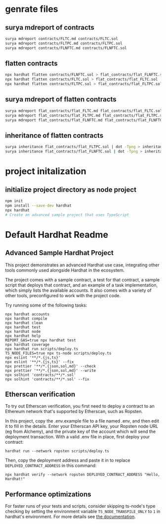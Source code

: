 # genrate files

## surya mdreport of contracts
```bash
surya mdreport contracts/FLTC.md contracts/FLTC.sol
surya mdreport contracts/FLTPC.md contracts/FLTPC.sol
surya mdreport contracts/FLNFTC.md contracts/FLNFTC.sol
```

## flatten contracts
```bash
npx hardhat flatten contracts/FLNFTC.sol > flat_contracts/flat_FLNFTC.sol
npx hardhat flatten contracts/FLTC.sol > flat_contracts/flat_FLTC.sol
npx hardhat flatten contracts/FLTPC.sol > flat_contracts/flat_FLTPC.sol
``` 

## surya mdreport of flatten contracts

``` bash
surya mdreport flat_contracts/flat_FLTC.md flat_contracts/flat_FLTC.sol
surya mdreport flat_contracts/flat_FLTPC.md flat_contracts/flat_FLTPC.sol
surya mdreport flat_contracts/flat_FLNFTC.md flat_contracts/flat_FLNFTC.sol
```

## inheritance of flatten contracts

``` bash
surya inheritance flat_contracts/flat_FLTPC.sol | dot -Tpng > inheritanceGraphs/FLTPCandFLTC.png
surya inheritance flat_contracts/flat_FLNFTC.sol | dot -Tpng > inheritanceGraphs/FLNFTC.png
```

# project initalization 

## initialize project directory as node project
```bash
npm init
npm install --save-dev hardhat
npx hardhat
# Create an advanced sample project that uses TypeScript
```



# Default Hardhat Readme

## Advanced Sample Hardhat Project

This project demonstrates an advanced Hardhat use case, integrating other tools commonly used alongside Hardhat in the ecosystem.

The project comes with a sample contract, a test for that contract, a sample script that deploys that contract, and an example of a task implementation, which simply lists the available accounts. It also comes with a variety of other tools, preconfigured to work with the project code.

Try running some of the following tasks:

```shell
npx hardhat accounts
npx hardhat compile
npx hardhat clean
npx hardhat test
npx hardhat node
npx hardhat help
REPORT_GAS=true npx hardhat test
npx hardhat coverage
npx hardhat run scripts/deploy.ts
TS_NODE_FILES=true npx ts-node scripts/deploy.ts
npx eslint '**/*.{js,ts}'
npx eslint '**/*.{js,ts}' --fix
npx prettier '**/*.{json,sol,md}' --check
npx prettier '**/*.{json,sol,md}' --write
npx solhint 'contracts/**/*.sol'
npx solhint 'contracts/**/*.sol' --fix
```

## Etherscan verification

To try out Etherscan verification, you first need to deploy a contract to an Ethereum network that's supported by Etherscan, such as Ropsten.

In this project, copy the .env.example file to a file named .env, and then edit it to fill in the details. Enter your Etherscan API key, your Ropsten node URL (eg from Alchemy), and the private key of the account which will send the deployment transaction. With a valid .env file in place, first deploy your contract:

```shell
hardhat run --network ropsten scripts/deploy.ts
```

Then, copy the deployment address and paste it in to replace `DEPLOYED_CONTRACT_ADDRESS` in this command:

```shell
npx hardhat verify --network ropsten DEPLOYED_CONTRACT_ADDRESS "Hello, Hardhat!"
```

## Performance optimizations

For faster runs of your tests and scripts, consider skipping ts-node's type checking by setting the environment variable `TS_NODE_TRANSPILE_ONLY` to `1` in hardhat's environment. For more details see [the documentation](https://hardhat.org/guides/typescript.html#performance-optimizations).
